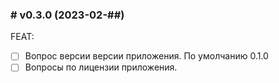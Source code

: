 ### # v0.3.0 (2023-02-##)

FEAT:

- [ ] Вопрос версии версии приложения. По умолчанию 0.1.0
- [ ] Вопросы по лицензии приложения.

